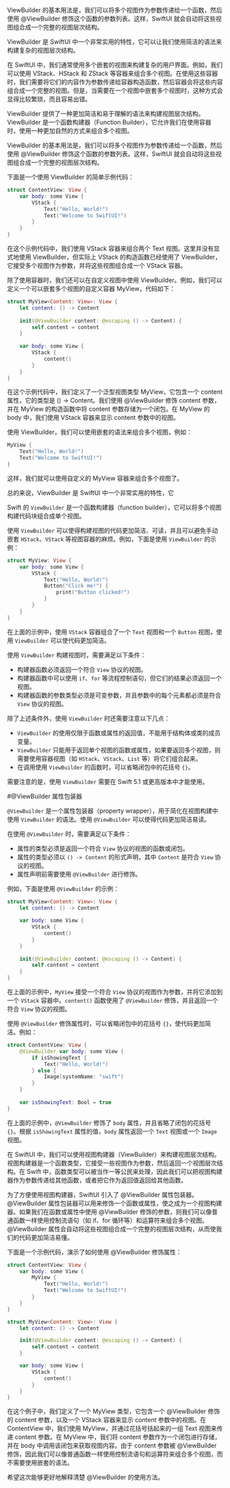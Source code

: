 
ViewBuilder 的基本用法是，我们可以将多个视图作为参数传递给一个函数，然后使用 @ViewBuilder 修饰这个函数的参数列表。这样，SwiftUI 就会自动将这些视图组合成一个完整的视图层次结构。

ViewBuilder 是 SwiftUI 中一个非常实用的特性，它可以让我们使用简洁的语法来构建复杂的视图层次结构。

在 SwiftUI 中，我们通常使用多个嵌套的视图来构建复杂的用户界面。例如，我们可以使用 VStack、HStack 和 ZStack 等容器来组合多个视图。在使用这些容器时，我们需要将它们的内容作为参数传递给容器构造函数，然后容器会将这些内容组合成一个完整的视图。但是，当需要在一个视图中嵌套多个视图时，这种方式会显得比较繁琐，而且容易出错。

ViewBuilder 提供了一种更加简洁和易于理解的语法来构建视图层次结构。ViewBuilder 是一个函数构建器（Function Builder），它允许我们在使用容器时，使用一种更加自然的方式来组合多个视图。

ViewBuilder 的基本用法是，我们可以将多个视图作为参数传递给一个函数，然后使用 @ViewBuilder 修饰这个函数的参数列表。这样，SwiftUI 就会自动将这些视图组合成一个完整的视图层次结构。

下面是一个使用 ViewBuilder 的简单示例代码：

```swift
struct ContentView: View {
    var body: some View {
        VStack {
            Text("Hello, World!")
            Text("Welcome to SwiftUI!")
        }
    }
}
```

在这个示例代码中，我们使用 VStack 容器来组合两个 Text 视图。这里并没有显式地使用 ViewBuilder，但实际上 VStack 的构造函数已经使用了 ViewBuilder，它接受多个视图作为参数，并将这些视图组合成一个 VStack 容器。

除了使用容器时，我们还可以在自定义视图中使用 ViewBuilder。例如，我们可以定义一个可以嵌套多个视图的自定义容器 MyView，代码如下：

```swift
struct MyView<Content: View>: View {
    let content: () -> Content
    
    init(@ViewBuilder content: @escaping () -> Content) {
        self.content = content
    }
    
    var body: some View {
        VStack {
            content()
        }
    }
}
```

在这个示例代码中，我们定义了一个泛型视图类型 MyView，它包含一个 content 属性，它的类型是 () -> Content。我们使用 @ViewBuilder 修饰 content 参数，并在 MyView 的构造函数中将 content 参数存储为一个闭包。在 MyView 的 body 中，我们使用 VStack 容器来显示 content 参数中的视图。

使用 ViewBuilder，我们可以使用嵌套的语法来组合多个视图，例如：

```swift
MyView {
    Text("Hello, World!")
    Text("Welcome to SwiftUI!")
}
```

这样，我们就可以使用自定义的 MyView 容器来组合多个视图了。

总的来说，ViewBuilder 是 SwiftUI 中一个非常实用的特性，它

Swift 的 `ViewBuilder` 是一个函数构建器（function builder），它可以将多个视图构建代码块组合成单个视图。

使用 `ViewBuilder` 可以使得构建视图的代码更加简洁、可读，并且可以避免手动嵌套 `HStack`、`VStack` 等视图容器的麻烦。例如，下面是使用 `ViewBuilder` 的示例：

```swift
struct MyView: View {
    var body: some View {
        VStack {
            Text("Hello, World!")
            Button("Click me!") {
                print("Button clicked!")
            }
        }
    }
}
```

在上面的示例中，使用 `VStack` 容器组合了一个 `Text` 视图和一个 `Button` 视图，使用 `ViewBuilder` 可以使代码更加简洁。

使用 `ViewBuilder` 构建视图时，需要满足以下条件：

- 构建器函数必须返回一个符合 `View` 协议的视图。
- 构建器函数中可以使用 `if`、`for` 等流程控制语句，但它们的结果必须返回一个视图。
- 构建器函数的参数类型必须是可变参数，并且参数中的每个元素都必须是符合 `View` 协议的视图。

除了上述条件外，使用 `ViewBuilder` 时还需要注意以下几点：

- `ViewBuilder` 的使用仅限于函数或属性的返回值，不能用于结构体或类的成员变量。
- `ViewBuilder` 只能用于返回单个视图的函数或属性，如果要返回多个视图，则需要使用容器视图（如 `HStack`、`VStack`、`List` 等）将它们组合起来。
- 在调用使用 `ViewBuilder` 的函数时，可以省略闭包中的花括号 `{}`。

需要注意的是，使用 `ViewBuilder` 需要在 Swift 5.1 或更高版本中才能使用。

#@ViewBuilder 属性包装器

`@ViewBuilder` 是一个属性包装器（property wrapper），用于简化在视图构建中使用 `ViewBuilder` 的语法。使用 `@ViewBuilder` 可以使得代码更加简洁易读。

在使用 `@ViewBuilder` 时，需要满足以下条件：

- 属性的类型必须是返回一个符合 `View` 协议的视图的函数或闭包。
- 属性的类型必须以 `() -> Content` 的形式声明，其中 `Content` 是符合 `View` 协议的视图。
- 属性声明前需要使用 `@ViewBuilder` 进行修饰。

例如，下面是使用 `@ViewBuilder` 的示例：

```swift
struct MyView<Content: View>: View {
    let content: () -> Content
    
    var body: some View {
        VStack {
            content()
        }
    }
    
    init(@ViewBuilder content: @escaping () -> Content) {
        self.content = content
    }
}
```

在上面的示例中，`MyView` 接受一个符合 `View` 协议的视图作为参数，并将它添加到一个 `VStack` 容器中。`content()` 函数使用了 `@ViewBuilder` 修饰，并且返回一个符合 `View` 协议的视图。

使用 `@ViewBuilder` 修饰属性时，可以省略闭包中的花括号 `{}`，使代码更加简洁。例如：

```swift
struct ContentView: View {
    @ViewBuilder var body: some View {
        if isShowingText {
            Text("Hello, World!")
        } else {
            Image(systemName: "swift")
        }
    }
    
    var isShowingText: Bool = true
}
```

在上面的示例中，`@ViewBuilder` 修饰了 `body` 属性，并且省略了闭包的花括号 `{}`。根据 `isShowingText` 属性的值，`body` 属性返回一个 `Text` 视图或一个 `Image` 视图。

在 SwiftUI 中，我们可以使用视图构建器（ViewBuilder）来构建视图层次结构。视图构建器是一个函数类型，它接受一些视图作为参数，然后返回一个视图层次结构。在 Swift 中，函数类型可以被当作一等公民来处理，因此我们可以把视图构建器作为参数传递给其他函数，或者把它作为返回值返回给其他函数。

为了方便使用视图构建器，SwiftUI 引入了 @ViewBuilder 属性包装器。@ViewBuilder 属性包装器可以用来修饰一个函数或属性，使之成为一个视图构建器。如果我们在函数或属性中使用 @ViewBuilder 修饰的参数，则我们可以像普通函数一样使用控制流语句（如 if、for 循环等）和运算符来组合多个视图。@ViewBuilder 属性会自动将这些视图组合成一个完整的视图层次结构，从而使我们的代码更加简洁易懂。

下面是一个示例代码，演示了如何使用 @ViewBuilder 修饰属性：

```swift
struct ContentView: View {
    var body: some View {
        MyView {
            Text("Hello, World!")
            Text("Welcome to SwiftUI!")
        }
    }
}

struct MyView<Content: View>: View {
    let content: () -> Content

    init(@ViewBuilder content: @escaping () -> Content) {
        self.content = content
    }

    var body: some View {
        VStack {
            content()
        }
    }
}
```

在这个例子中，我们定义了一个 MyView 类型，它包含一个 @ViewBuilder 修饰的 content 参数，以及一个 VStack 容器来显示 content 参数中的视图。在 ContentView 中，我们使用 MyView，并通过花括号括起来的一组 Text 视图来传递 content 参数。在 MyView 中，我们将 content 参数作为一个闭包进行存储，并在 body 中调用该闭包来获取视图内容。由于 content 参数被 @ViewBuilder 修饰，因此我们可以像普通函数一样使用控制流语句和运算符来组合多个视图，而不需要使用嵌套的语法。

希望这次能够更好地解释清楚 @ViewBuilder 的使用方法。
